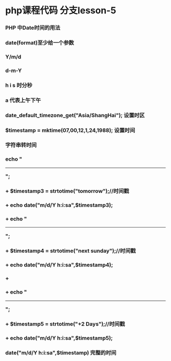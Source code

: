 # php课程代码 分支lesson-5

### PHP 中Date时间的用法
###    date(format)至少给一个参数
###          Y/m/d  
###          d-m-Y 
###          h i s 时分秒
###          a 代表上午下午
###          date_default_timezone_get("Asia/ShangHai"); 设置时区
###          $timestamp = mktime(07,00,12,1,24,1988); 设置时间
###          字符串转时间
###            echo "<hr>";
###      +    $timestamp3 = strtotime("tomorrow");//时间戳
###      +    echo date("m/d/Y h:i:sa",$timestamp3);
###      
###     +    echo "<hr>";
###      +    $timestamp4 = strtotime("next sunday");//时间戳
###      +    echo date("m/d/Y h:i:sa",$timestamp4);
###     +
###      +    echo "<hr>";
###      +    $timestamp5 = strtotime("+2 Days");//时间戳
###     +    echo date("m/d/Y h:i:sa",$timestamp5);
###          date("m/d/Y h:i:sa",$timestamp)  完整的时间
